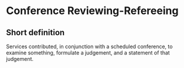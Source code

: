# Conference Reviewing-Refereeing
## Short definition
Services contributed, in conjunction with a scheduled conference, to examine something, formulate a judgement, and a statement of that judgement.
